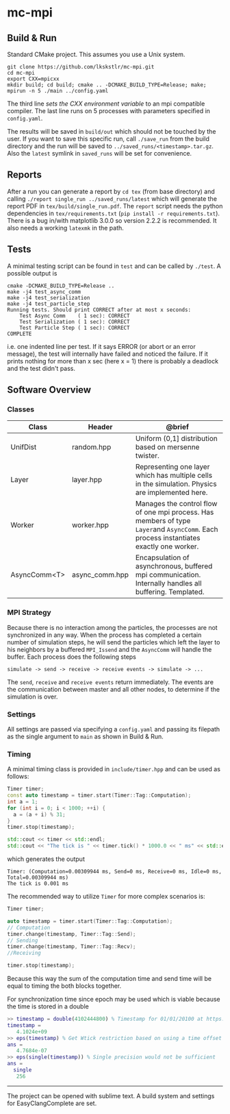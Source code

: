 # mc-mpi

## Build & Run
Standard CMake project. This assumes you use a Unix system.
```shell-session
git clone https://github.com/lkskstlr/mc-mpi.git
cd mc-mpi
export CXX=mpicxx
mkdir build; cd build; cmake .. -DCMAKE_BUILD_TYPE=Release; make;
mpirun -n 5 ./main ../config.yaml
```
The third line *sets the CXX environment variable* to an mpi compatible compiler. The last line runs on 5 processes with parameters specified in `config.yaml`.

The results will be saved in `build/out` which should not be touched by the user. If you want to save this specific run, call `./save_run` from the build directory and the run will be saved to `../saved_runs/<timestamp>.tar.gz`. Also the `latest` symlink in `saved_runs` will be set for convenience.


## Reports
After a run you can generate a report by `cd tex` (from base directory) and calling `./report single_run ../saved_runs/latest` which will generate the report PDF in `tex/build/single_run.pdf`. The `report` script needs the python dependencies in `tex/requirements.txt` (`pip install -r requirements.txt`). There is a bug in/with matplotlib 3.0.0 so version 2.2.2 is recommended. It also needs a working `latexmk` in the path.

## Tests
A minimal testing script can be found in `test` and can be called by `./test`. A possible output is
```shell-session
cmake -DCMAKE_BUILD_TYPE=Release ..
make -j4 test_async_comm
make -j4 test_serialization
make -j4 test_particle_step
Running tests. Should print CORRECT after at most x seconds:
    Test Async Comm    ( 1 sec): CORRECT
    Test Serialization ( 1 sec): CORRECT
    Test Particle Step ( 1 sec): CORRECT
COMPLETE
```
i.e. one indented line per test. If it says ERROR (or abort or an error message), the test will internally have failed and noticed the failure. If it prints nothing for more than x sec (here x = 1) there is probably a deadlock and the test didn't pass.

## Software Overview

### Classes
| Class         | Header | @brief      |
|---------------|--------|-------------|
| UnifDist      |random.hpp | Uniform (0,1] distribution based on mersenne twister. |
| Layer         |layer.hpp  | Representing one layer which has multiple cells in the simulation. Physics are implemented here. |
| Worker        |worker.hpp | Manages the control flow of one mpi process. Has members of type  `Layer`and `AsyncComm`. Each process instantiates exactly one worker. |
| AsyncComm&lt;T&gt; |async_comm.hpp| Encapsulation of asynchronous, buffered mpi communication. Internally handles all buffering. Templated. |

### MPI Strategy
Because there is no interaction among the particles, the processes are not synchronized in any way. When the process has completed a certain number of simulation steps, he will send the particles which left the layer to his neighbors by a buffered `MPI_Issend` and the `AsyncComm` will handle the buffer. Each process does the following steps
```
simulate -> send -> receive -> receive events -> simulate -> ...
```
The `send`, `receive` and `receive events` return immediately. The events are the communication between master and all other nodes, to determine if the simulation is over.

### Settings
All settings are passed via specifying a `config.yaml` and passing its filepath as the single argument to `main` as shown in Build & Run.


### Timing
A minimal timing class is provided in `include/timer.hpp` and can be used as follows:
```cpp
Timer timer;
const auto timestamp = timer.start(Timer::Tag::Computation);
int a = 1;
for (int i = 0; i < 1000; ++i) {
  a = (a + i) % 31;
}
timer.stop(timestamp);

std::cout << timer << std::endl;
std::cout << "The tick is " << timer.tick() * 1000.0 << " ms" << std::endl;
```
which generates the output
```shell-session
Timer: (Computation=0.00309944 ms, Send=0 ms, Receive=0 ms, Idle=0 ms, Total=0.00309944 ms)
The tick is 0.001 ms
```

The recommended way to utilize `Timer` for more complex scenarios is:
```cpp
Timer timer;

auto timestamp = timer.start(Timer::Tag::Computation);
// Computation
timer.change(timestamp, Timer::Tag::Send);
// Sending
timer.change(timestamp, Timer::Tag::Recv);
//Receiving

timer.stop(timestamp);

```
Because this way the sum of the computation time and send time will be equal to timing the both blocks together.

For synchronization time since epoch may be used which is viable because the time is stored in a double
```Matlab
>> timestamp = double(4102444800) % Timestamp for 01/01/20100 at https://www.epochconverter.com/
timestamp =
   4.1024e+09
>> eps(timestamp) % Get Wtick restriction based on using a time offset
ans =
   4.7684e-07
>> eps(single(timestamp)) % Single precision would not be sufficient
ans =
  single
   256
```

---
The project can be opened with sublime text. A build system and settings for EasyClangComplete are set.
